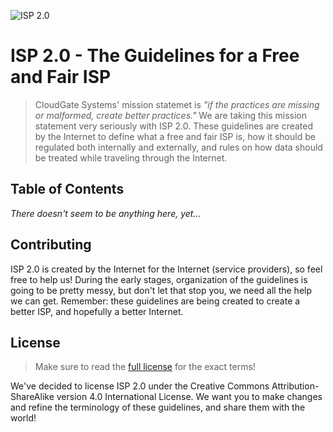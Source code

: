![ISP 2.0][logo]

# ISP 2.0 - The Guidelines for a Free and Fair ISP

> CloudGate Systems' mission statemet is *"if the practices are missing or malformed, create better practices."* We are taking this mission statement very seriously with ISP 2.0. These guidelines are created by the Internet to define what a free and fair ISP is, how it should be regulated both internally and externally, and rules on how data should be treated while traveling through the Internet.

## Table of Contents
*There doesn't seem to be anything here, yet...*

## Contributing
ISP 2.0 is created by the Internet for the Internet (service providers), so feel free to help us! During the early stages, organization of the guidelines is going to be pretty messy, but don't let that stop you, we need all the help we can get. Remember: these guidelines are being created to create a better ISP, and hopefully a better Internet.

## License
> Make sure to read the [full license][license] for the exact terms!  

We've decided to license ISP 2.0 under the Creative Commons Attribution-ShareAlike version 4.0 International License. We want you to make changes and refine the terminology of these guidelines, and share them with the world!


[logo]: http://cdn.cloudgate.systems/isp2_github-readme_2017r01.png

[license]: LICENSE.md
